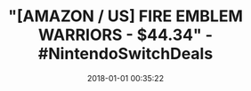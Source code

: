 ---
title: '"[AMAZON / US] FIRE EMBLEM WARRIORS - $44.34" - #NintendoSwitchDeals'
name: Fire Emblem Warriors - Nintendo Switch
date: '2018-01-01 00:35:22'
buy_now: >-
  https://www.amazon.com/Fire-Emblem-Warriors-Nintendo-Switch/dp/B071X7QQKZ?psc=1&SubscriptionId=AKIAIA5RBQIWQVTCUEUQ&tag=coldcutdeals-20&linkCode=xm2&camp=2025&creative=165953&creativeASIN=B071X7QQKZ
description_markdown: |+
  Fire Emblem Warriors - Nintendo Switch

    - Play and experience a new kingdom with original characters colliding
  with heroes from across the Fire Emblem universe

    - Battle as fan-favorite Fire Emblem heroes, like Chrom, Corrin, Ryoma,
  Marth, Xander, and more, each with unique moves, special attacks,
  weapon types, and voiced dialogue

    - Pair up two hero characters as a single unit that can unleash devastating combos and even Switch between these heroes mid-attack

    - With the classic weapons triangle, tactically choose and Switch between Fire Emblem heroes to gain the advantage in combat against countless enemies

tweet_id_str: '947627272768573440'
price: $59.99
you_save: ''
asin: B071X7QQKZ
image: 'https://images-na.ssl-images-amazon.com/images/I/516hNJ5pRAL.jpg'

---